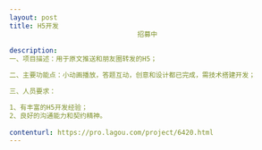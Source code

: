 ```yaml
---                
layout: post       
title: H5开发
                                招募中
           
description: 
一、项目描述：用于原文推送和朋友圈转发的H5；

二、主要功能点：小动画播放，答题互动，创意和设计都已完成，需技术搭建开发；

三、人员要求：

1、有丰富的H5开发经验；
2、良好的沟通能力和契约精神。
     
contenturl: https://pro.lagou.com/project/6420.html      
---                 
```

